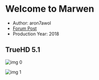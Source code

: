 # Welcome to Marwen

* Author: aron7awol
* [Forum Post](https://www.avsforum.com/threads/bass-eq-for-filtered-movies.2995212/post-57838806)
* Production Year: 2018

## TrueHD 5.1

![img 0](https://i.imgur.com/lEhsuXu.jpg)

![img 1](https://i.imgur.com/r5WOUBz.jpg)

